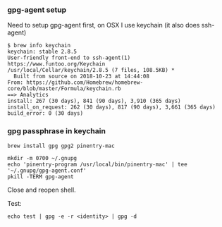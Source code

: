 ### gpg-agent setup
Need to setup gpg-agent first, on OSX I use keychain (it also does ssh-agent)
```
$ brew info keychain
keychain: stable 2.8.5
User-friendly front-end to ssh-agent(1)
https://www.funtoo.org/Keychain
/usr/local/Cellar/keychain/2.8.5 (7 files, 108.5KB) *
  Built from source on 2018-10-23 at 14:44:08
From: https://github.com/Homebrew/homebrew-core/blob/master/Formula/keychain.rb
==> Analytics
install: 267 (30 days), 841 (90 days), 3,910 (365 days)
install_on_request: 262 (30 days), 817 (90 days), 3,661 (365 days)
build_error: 0 (30 days)
```

### gpg passphrase in keychain
```
brew install gpg gpg2 pinentry-mac
```

```
mkdir -m 0700 ~/.gnupg
echo 'pinentry-program /usr/local/bin/pinentry-mac' | tee '~/.gnupg/gpg-agent.conf'
pkill -TERM gpg-agent
```

Close and reopen shell.

Test:
```
echo test | gpg -e -r <identity> | gpg -d
```